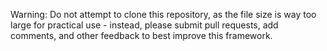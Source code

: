 Warning: Do not attempt to clone this repository, as the file size is way too large for practical use - instead, please submit pull requests, add comments, and other feedback to best improve this framework. 
